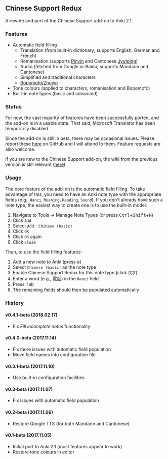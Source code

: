 ## Chinese Support Redux

A rewrite and port of the Chinese Support add-on to Anki 2.1.

### Features

* Automatic field filling
  * Translation (from built-in dictionary; supports English, German and French)
  * Romanisation (supports [Pinyin](https://en.wikipedia.org/wiki/Pinyin) and Cantonese [Jyutping](https://en.wikipedia.org/wiki/Jyutping))
  * Audio (fetched from Google or Baidu; supports Mandarin and Cantonese)
  * Simplified and traditional characters
  * [Bopomofo/Zhuyin](https://en.wikipedia.org/wiki/Bopomofo)
* Tone colours (applied to characters, romanisation and Bopomofo)
* Built-in note types (basic and advanced)

### Status

For now, the vast majority of features have been successfully ported, and the add-on is in a usable state. That said, Microsoft Translator has been temporarily disabled.

Since the add-on is still in beta, there may be occasional issues. Please report these [here](https://github.com/luoliyan/chinese-support-redux/issues) on GitHub and I will attend to them. Feature requests are also welcome.

If you are new to the Chinese Support add-on, the wiki from the previous version is still relevant ([here](https://github.com/ttempe/chinese-support-addon/wiki)).

### Usage

The core feature of the add-on is the automatic field filling. To take advantage of this, you need to have an Anki note type with the appropriate fields (e.g., `Hanzi`, `Meaning`, `Reading`, `Sound`). If you don't already have such a note type, the easiest way to create one is to use the built-in model:
1. Navigate to Tools → Manage Note Types (or press <kbd>Ctrl</kbd>+<kbd>Shift</kbd>+<kbd>N</kbd>)
2. Click `Add`
3. Select `Add: Chinese (basic)`
4. Click `OK`
5. Click `OK` again
6. Click `Close`

Then, to use the field filling features:
1. Add a new note to Anki (press <kbd>a</kbd>)
2. Select `Chinese (basic)` as the note type
3. Enable Chinese Support Redux for this note type (click `汉字`)
4. Enter a word (e.g., 電話) in the `Hanzi` field
5. Press <kbd>Tab</kbd>
6. The remaining fields should then be populated automatically

### History

#### v0.4.1-beta (2018.02.17)
* Fix _Fill incomplete notes_ functionality

#### v0.4.0-beta (2017.11.14)
* Fix more issues with automatic field population
* Move field names into configuration file

#### v0.3.1-beta (2017.11.10)
* Use built-in configuration facilities

#### v0.3-beta (2017.11.07)
* Fix issues with automatic field population

#### v0.2-beta (2017.11.06)
* Restore Google TTS (for both Mandarin and Cantonese)

#### v0.1-beta (2017.11.05)
* Initial port to Anki 2.1 (most features appear to work)
* Restore tone colours in editor
